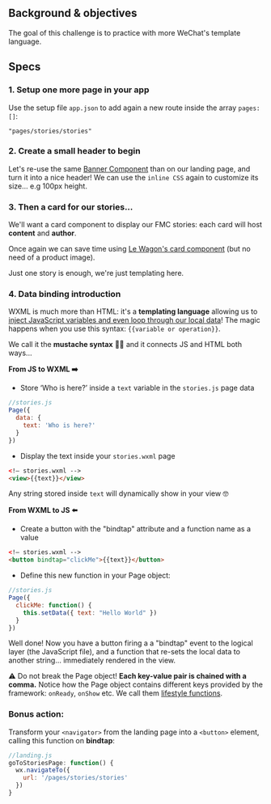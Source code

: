 ## Background & objectives

The goal of this challenge is to practice with more WeChat's template language.

## Specs


### 1. Setup one more page in your app

Use the setup file `app.json` to add again a new route inside the array `pages:[]`:

```
"pages/stories/stories"
```

### 2. Create a small header to begin

Let's re-use the same [Banner Component](https://uikit.lewagon.com/documentation#banners) than on our landing page, and turn it into a nice header! We can use the `inline CSS` again to customize its size... e.g 100px height.

### 3. Then a card for our stories...

We'll want a card component to display our FMC stories: each card will host **content** and **author**.

Once again we can save time using [Le Wagon's card component](https://uikit.lewagon.com/documentation#card_product) (but no need of a product image).

Just one story is enough, we're just templating here.

### 4. Data binding introduction

WXML is much more than HTML: it's a **templating language** allowing us to [inject JavaScript variables and even loop through our local data](https://developers.weixin.qq.com/miniprogram/en/dev/framework/view/wxml/data.html)! The magic happens when you use this syntax: `{{variable or operation}}`.

We call it the **mustache syntax** 👨‍🦰 and it connects JS and HTML both ways...

**From JS to WXML ➡️**

- Store ‘Who is here?’ inside a `text` variable in the `stories.js` page data


```js
//stories.js
Page({
  data: {
    text: 'Who is here?'
  }
})
```

- Display the text inside your `stories.wxml` page


```html
<!— stories.wxml -->
<view>{{text}}</view>
```

Any string stored inside `text` will dynamically show in your view 🤓

**From WXML to JS ⬅️**

- Create a button with the "bindtap" attribute and a function name as a value
 
```html
<!— stories.wxml -->
<button bindtap="clickMe">{{text}}</button>
```

- Define this new function in your Page object:

```js
//stories.js
Page({
  clickMe: function() {
    this.setData({ text: "Hello World" })
  }
})
```

Well done! Now you have a button firing a a "bindtap" event to the logical layer (the JavaScript file), and a function that re-sets the local data to another string... immediately rendered in the view.

⚠️ Do not break the Page object! **Each key-value pair is chained with a comma.** Notice how the Page object contains different keys provided by the framework: `onReady`, `onShow` etc. We call them [lifestyle functions](https://developers.weixin.qq.com/miniprogram/en/dev/framework/app-service/page.html).

### Bonus action:

Transform your `<navigator>` from the landing page into a `<button>` element, calling this function on **bindtap**:

```js
//landing.js
goToStoriesPage: function() {
  wx.navigateTo({
    url: '/pages/stories/stories'
  })
}
```
